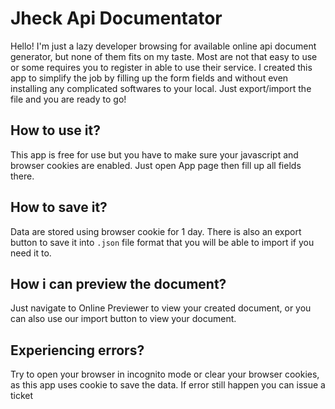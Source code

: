 # Jheck Api Documentator

Hello! I'm just a lazy developer browsing for available online api document generator, but none of them fits on my taste. Most are not that easy to use or some requires you to register in able to use their service. I created this app to simplify the job by filling up the form fields and without even installing any complicated softwares to your local. Just export/import the file and you are ready to go!

## How to use it?
This app is free for use but you have to make sure your javascript and browser cookies are enabled. Just open App page then fill up all fields there.


## How to save it?
Data are stored using browser cookie for 1 day. There is also an export button to save it into `.json` file format that you will be able to import if you need it to.

## How i can preview the document?
Just navigate to Online Previewer to view your created document, or you can also use our import button to view your document.

## Experiencing errors?
Try to open your browser in incognito mode or clear your browser cookies, as this app uses cookie to save the data. If error still happen you can issue a ticket
